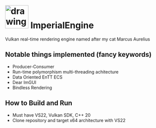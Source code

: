# <img src="https://user-images.githubusercontent.com/78436416/197327097-b2892935-c019-4148-8776-d2214d7f62c8.png" alt="drawing" width="75"/> ImperialEngine 
Vulkan real-time rendering engine named after my cat Marcus Aurelius



## Notable things implemented (fancy keywords)
* Producer-Consumer
* Run-time polymorphism multi-threading achitecture
* Data Oriented EnTT ECS
* Dear ImGUI
* Bindless Rendering

## How to Build and Run
* Must have VS22, Vulkan SDK, C++ 20
* Clone repository and target x64 architecture with VS22

